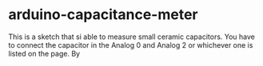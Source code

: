 arduino-capacitance-meter
=========================

This is a sketch that si able to measure small ceramic capacitors. You have to connect the capacitor in the Analog 0 and Analog 2 or whichever one is listed on the page. By 
